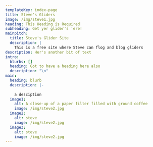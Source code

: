 ```yaml
---
templateKey: index-page
title: Steve's Gliders
image: /img/steve1.jpg
heading: This Heading is Required
subheading: Get yer glider's 'ere!
mainpitch:
  title: Steve's Glider Site
  description: |
    This is a free site where Steve can flog and blog gliders
description: Her's another bit of text
intro:
  blurbs: []
  heading: Got to have a heading here also
  description: "\n"
main:
  heading: blurb
  description: |-
    
    a desciption
  image1:
    alt: A close-up of a paper filter filled with ground coffee
    image: /img/steve2.jpg
  image2:
    alt: steve
    image: /img/steve2.jpg
  image3:
    alt: steve
    image: /img/steve2.jpg
---
```

